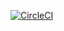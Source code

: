 [![CircleCI](https://circleci.com/gh/zeprone/genjutsu.svg?style=shield&circle-token=:circle-ci-badge-token)](https://circleci.com/gh/zeprone/genjutsu)


